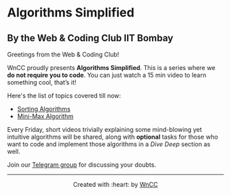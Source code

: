 # Algorithms Simplified

## By the Web & Coding Club IIT Bombay

Greetings from the Web & Coding Club!

WnCC proudly presents __Algorithms Simplified__. This is a series where we **do not require you to code**. You can just watch a 15 min video to learn something cool, that’s it!

Here's the list of topics covered till now:
- [Sorting Algorithms](./Sorting_Algorithm/README.md)
- [Mini-Max Algorithm](./MiniMax-Algorithm/README.md)

Every Friday, short videos trivially explaining some mind-blowing yet intuitive algorithms will be shared, along with **optional**  tasks for those who want to code and implement those algorithms in a *Dive Deep* section as well.

Join our [Telegram group](https://t.me/joinchat/Go8oWRUqXsSufvCA75qMUQ) for discussing your doubts.

***

<p align="center">Created with :heart: by <a href="https://www.wncc-iitb.org/">WnCC</a></p>
